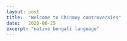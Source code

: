 ```yaml
---
layout: post
title:  "Welcome to Chinmoy controversies"
date:   2020-06-25
excerpt: "native bengali language"
---
```

